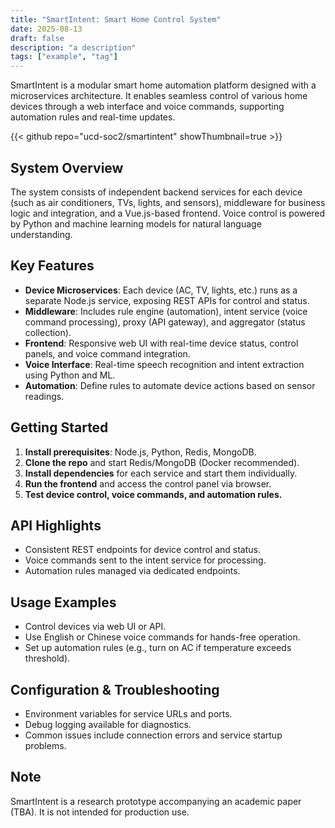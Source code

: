 ```yaml
---
title: "SmartIntent: Smart Home Control System"
date: 2025-08-13
draft: false
description: "a description"
tags: ["example", "tag"]
---
```


SmartIntent is a modular smart home automation platform designed with a microservices architecture. It enables seamless control of various home devices through a web interface and voice commands, supporting automation rules and real-time updates.

{{< github repo="ucd-soc2/smartintent" showThumbnail=true >}}

## System Overview

The system consists of independent backend services for each device (such as air conditioners, TVs, lights, and sensors), middleware for business logic and integration, and a Vue.js-based frontend. Voice control is powered by Python and machine learning models for natural language understanding.

## Key Features

- **Device Microservices**: Each device (AC, TV, lights, etc.) runs as a separate Node.js service, exposing REST APIs for control and status.
- **Middleware**: Includes rule engine (automation), intent service (voice command processing), proxy (API gateway), and aggregator (status collection).
- **Frontend**: Responsive web UI with real-time device status, control panels, and voice command integration.
- **Voice Interface**: Real-time speech recognition and intent extraction using Python and ML.
- **Automation**: Define rules to automate device actions based on sensor readings.

## Getting Started

1. **Install prerequisites**: Node.js, Python, Redis, MongoDB.
2. **Clone the repo** and start Redis/MongoDB (Docker recommended).
3. **Install dependencies** for each service and start them individually.
4. **Run the frontend** and access the control panel via browser.
5. **Test device control, voice commands, and automation rules.**

## API Highlights

- Consistent REST endpoints for device control and status.
- Voice commands sent to the intent service for processing.
- Automation rules managed via dedicated endpoints.

## Usage Examples

- Control devices via web UI or API.
- Use English or Chinese voice commands for hands-free operation.
- Set up automation rules (e.g., turn on AC if temperature exceeds threshold).

## Configuration & Troubleshooting

- Environment variables for service URLs and ports.
- Debug logging available for diagnostics.
- Common issues include connection errors and service startup problems.

## Note

SmartIntent is a research prototype accompanying an academic paper (TBA). It is not intended for production use.
